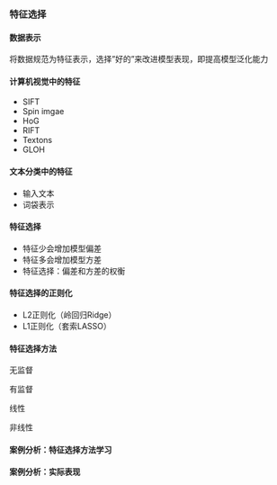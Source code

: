 ### 特征选择

#### 数据表示

将数据规范为特征表示，选择”好的”来改进模型表现，即提高模型泛化能力



#### 计算机视觉中的特征

- SIFT 
- Spin imgae
- HoG
- RIFT
- Textons
- GLOH

#### 文本分类中的特征

- 输入文本
- 词袋表示

#### 特征选择

- 特征少会增加模型偏差
- 特征多会增加模型方差
- 特征选择：偏差和方差的权衡

#### 特征选择的正则化

- L2正则化（岭回归Ridge）
- L1正则化（套索LASSO）

#### 特征选择方法

无监督

有监督

线性

非线性

#### 案例分析：特征选择方法学习



#### 案例分析：实际表现

